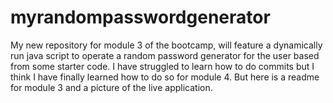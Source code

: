 # myrandompasswordgenerator
My new repository for module 3 of the bootcamp, will feature a dynamically run java script to operate a random password generator for the user based from some starter code. I have struggled to learn how to do commits but I think I have finally learned how to do so for module 4. But here is a readme for module 3 and a picture of the live application. 
